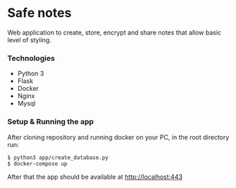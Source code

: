 # Safe notes
Web application to create, store, encrypt and share notes that allow basic level of styling.

### Technologies
* Python 3
* Flask
* Docker
* Nginx
* Mysql

### Setup & Running the app
After cloning repository and running docker on your PC, in the root directory run:
```
$ python3 app/create_database.py
$ docker-compose up
```
After that the app should be available at 
[http://localhost:443 ](https://localhost:443)

